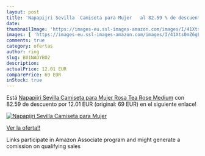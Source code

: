 ```yaml
---
layout: post
title: 'Napapijri Sevilla  Camiseta para Mujer   al 82.59 % de descuento'
date: 
thumbnailImage: 'https://images-eu.ssl-images-amazon.com/images/I/41Xts0mZ6gL._SL200_.jpg'
images: [ 'https://images-eu.ssl-images-amazon.com/images/I/41Xts0mZ6gL._SL200_.jpg' ]
comments: true
category: ofertas
author: ring
slug: B01NADYBO2
description:
actualPrice: 12.01 EUR
comparePrice: 69 EUR
inStock: true
---
```


Está [Napapijri Sevilla  Camiseta para Mujer  Rosa  Tea Rose  Medium](https://www.amazon.es/dp/B01NADYBO2/?tag=tolees-21) con 82.59 de descuento por 12.01 EUR (original: 69 EUR) en el siguiente enlace!

[![Napapijri Sevilla  Camiseta para Mujer  ](https://images-eu.ssl-images-amazon.com/images/I/41Xts0mZ6gL._SL200_.jpg)](https://www.amazon.es/dp/B01NADYBO2/?tag=tolees-21)

[Ver la oferta!!](https://www.amazon.es/dp/B01NADYBO2/?tag=tolees-21)

Links participate in Amazon Associate program and might generate a comission on qualifying sales


